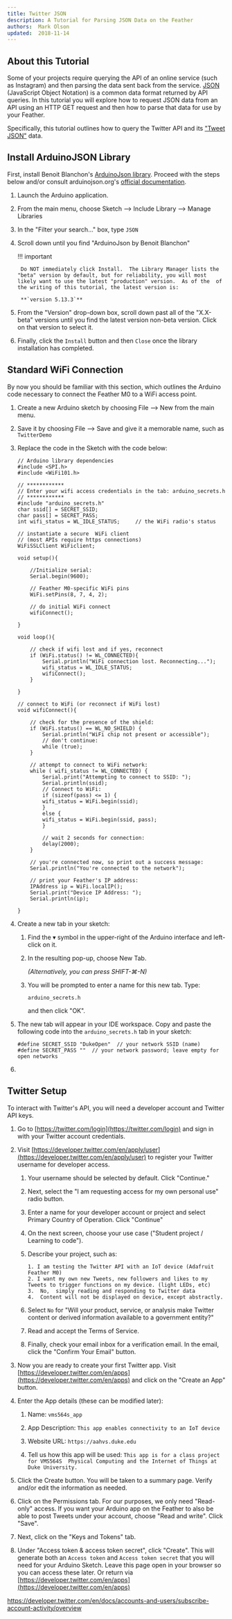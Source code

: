```yaml
---
title: Twitter JSON
description: A Tutorial for Parsing JSON Data on the Feather
authors:  Mark Olson
updated:  2018-11-14
---
```


## About this Tutorial

Some of your projects require querying the API of an online service (such as Instagram) and then parsing the data sent back from the service.   [JSON](https://www.json.org/) (JavaScript Object Notation) is a common data format returned by API queries.  In this tutorial you will explore how to request JSON data from an API using an HTTP GET request and then how to parse that data for use by your Feather.  

Specifically, this tutorial outlines how to query the Twitter API and its ["Tweet JSON"](https://developer.twitter.com/en/docs/tweets/data-dictionary/overview/intro-to-tweet-json.html) data.  

## Install ArduinoJSON Library

First, install Benoit Blanchon's [ArduinoJson library](https://arduinojson.org/).   Proceed with the steps below and/or consult arduinojson.org's [official documentation](https://arduinojson.org/v5/doc/installation/).  

1.  Launch the Arduino application.

1. From the main menu, choose Sketch --> Include Library --> Manage Libraries

1. In the "Filter your search..." box, type `JSON`

1. Scroll down until you find "ArduinoJson by Benoit Blanchon"

    !!! important

        Do NOT immediately click Install.  The Library Manager lists the "beta" version by default, but for reliability, you will most likely want to use the latest "production" version.  As of the  of the writing of this tutorial, the latest version is:
        
        **`version 5.13.3`**

1. From the "Version" drop-down box, scroll down past all of the "X.X-beta" versions until you find the latest version non-beta version.  Click on that version to select it.

1. Finally, click the `Install` button and then `Close` once the library installation has completed.

## Standard WiFi Connection

By now you should be familiar with this section, which outlines the Arduino code necessary to connect the Feather M0 to a WiFi access point.

1. Create a new Arduino sketch by choosing File --> New from the main menu.

1. Save it by choosing File --> Save and give it a memorable name, such as `TwitterDemo`

1.  Replace the code in the Sketch with the code below:

    ```arduino
    // Arduino library dependencies
    #include <SPI.h>
    #include <WiFi101.h>

    // ************
    // Enter your wifi access credentials in the tab: arduino_secrets.h
    // ************
    #include "arduino_secrets.h"
    char ssid[] = SECRET_SSID;
    char pass[] = SECRET_PASS;
    int wifi_status = WL_IDLE_STATUS;     // the WiFi radio's status

    // instantiate a secure  WiFi client
    // (most APIs require https connections)
    WiFiSSLClient WiFiclient;

    void setup(){

        //Initialize serial:
        Serial.begin(9600);

        // Feather M0-specific WiFi pins
        WiFi.setPins(8, 7, 4, 2);

        // do initial WiFi connect
        wifiConnect();

    }

    void loop(){

        // check if wifi lost and if yes, reconnect
        if (WiFi.status() != WL_CONNECTED){
            Serial.println("WiFi connection lost. Reconnecting...");
            wifi_status = WL_IDLE_STATUS;
            wifiConnect();
        }

    }

    // connect to WiFi (or reconnect if WiFi lost)
    void wifiConnect(){

        // check for the presence of the shield:
        if (WiFi.status() == WL_NO_SHIELD) {
            Serial.println("WiFi chip not present or accessible");
            // don't continue:
            while (true);
        }

        // attempt to connect to WiFi network:
        while ( wifi_status != WL_CONNECTED) {
            Serial.print("Attempting to connect to SSID: ");
            Serial.println(ssid);
            // Connect to WiFi:
            if (sizeof(pass) <= 1) {
            wifi_status = WiFi.begin(ssid);
            }
            else {
            wifi_status = WiFi.begin(ssid, pass);
            }

            // wait 2 seconds for connection:
            delay(2000);
        }

        // you're connected now, so print out a success message:
        Serial.println("You're connected to the network");

        // print your Feather's IP address:
        IPAddress ip = WiFi.localIP();
        Serial.print("Device IP Address: ");
        Serial.println(ip);
        
    }
    ```

1. Create a new tab in your sketch:

    1. Find the &#9662; symbol in the upper-right of the Arduino interface and left-click on it.  
    
    1. In the resulting pop-up, choose New Tab.

        _(Alternatively, you can press SHIFT-&#8984;-N)_

    1. You will be prompted to enter a name for this new tab.  Type:

        `arduino_secrets.h`

        and then click "OK".


1.  The new tab will appear in your IDE workspace.  Copy and paste the following code into the `arduino_secrets.h` tab in your sketch:

    ```arduino
    #define SECRET_SSID "DukeOpen"  // your network SSID (name)
    #define SECRET_PASS ""  // your network password; leave empty for open networks
    ```

1.  

## Twitter Setup

To interact with Twitter's API, you will need a developer account and Twitter API keys.

1.  Go to [https://twitter.com/login](https://twitter.com/login) and sign in with your Twitter account credentials.

1.  Visit [https://developer.twitter.com/en/apply/user](https://developer.twitter.com/en/apply/user) to register your Twitter username for developer access.

    1. Your username should be selected by default.  Click "Continue."

    1. Next, select the "I am requesting access for my own personal use" radio button.

    1.  Enter a name for your developer account or project and select Primary Country of Operation.  Click "Continue"

    1.  On the next screen, choose your use case ("Student project / Learning to code").

    1.  Describe your project, such as:

        ```
        1. I am testing the Twitter API with an IoT device (Adafruit Feather M0)
        2. I want my own new Tweets, new followers and likes to my Tweets to trigger functions on my device. (light LEDs, etc)
        3.  No,  simply reading and responding to Twitter data
        4.  Content will not be displayed on device, except abstractly.
        ```

    1.  Select `No` for "Will your product, service, or analysis make Twitter content or derived information available to a government entity?"

    1.  Read and accept the Terms of Service.

    1.  Finally, check your email inbox for a verification email.  In the email, click the "Confirm Your Email" button.

1.  Now you are ready to create your first Twitter app.  Visit [https://developer.twitter.com/en/apps](https://developer.twitter.com/en/apps) and click on the "Create an App" button.

1.  Enter the App details (these can be modified later):

    1.  Name: `vms564s_app`

    1. App Description:  `This app enables connectivity to an IoT device`

    1.  Website URL: `https://aahvs.duke.edu`

    1. Tell us how this app will be used: `This app is for a class project for VMS564S  Physical Computing and the Internet of Things at Duke University.`

1.  Click the Create button.  You will be taken to a summary page.  Verify and/or edit the information as needed.

1. Click on the Permissions tab.  For our purposes, we only need "Read-only" access.  If you want your Arduino app on the Feather to also be able to post Tweets under your account, choose "Read and write".   Click "Save".

1.  Next, click on the "Keys and Tokens" tab.

1.  Under "Access token & access token secret", click "Create".  This will generate both an `Access token` and `Access token secret` that you will need for your Arduino Sketch.  Leave this page open in your browser so you can access these later.  Or return via [https://developer.twitter.com/en/apps](https://developer.twitter.com/en/apps) 


https://developer.twitter.com/en/docs/accounts-and-users/subscribe-account-activity/overview








